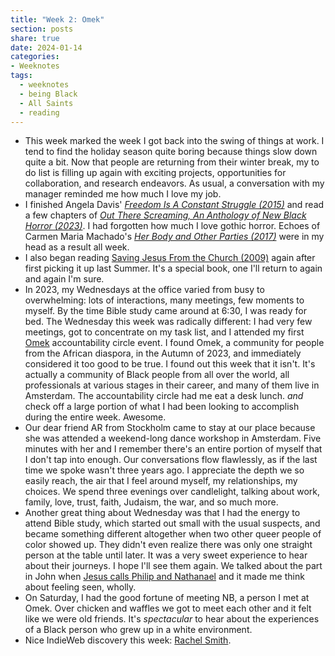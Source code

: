 ```yaml
---
title: "Week 2: Omek"
section: posts
share: true
date: 2024-01-14
categories:
- Weeknotes
tags:
  - weeknotes
  - being Black
  - All Saints
  - reading
---
```


- This week marked the week I got back into the swing of things at work. I tend to find the holiday season quite boring because things slow down quite a bit. Now that people are returning from their winter break, my to do list is filling up again with exciting projects, opportunities for collaboration, and research endeavors. As usual, a conversation with my manager reminded me how much I love my job.
- I finished Angela Davis' _[Freedom Is A Constant Struggle (2015)](Freedom%20Is%20A%20Constant%20Struggle%20(2015).md)_ and read a few chapters of _[Out There Screaming, An Anthology of New Black Horror (2023)](Out%20There%20Screaming,%20An%20Anthology%20of%20New%20Black%20Horror%20(2023).md)_. I had forgotten how much I love gothic horror. Echoes of Carmen Maria Machado's _[Her Body and Other Parties (2017)](Her%20Body%20and%20Other%20Parties%20(2017).md)_ were in my head as a result all week.
- I also began reading [Saving Jesus From the Church (2009)](Saving%20Jesus%20From%20the%20Church%20(2009).md) again after first picking it up last Summer. It's a special book, one I'll return to again and again I'm sure.
- In 2023, my Wednesdays at the office varied from busy to overwhelming: lots of interactions, many meetings, few moments to myself. By the time Bible study came around at 6:30, I was ready for bed. The Wednesday this week was radically different: I had very few meetings, got to concentrate on my task list, and I attended my first [Omek](Omek.md) accountability circle event. I found Omek, a community for people from the African diaspora, in the Autumn of 2023, and immediately considered it too good to be true. I found out this week that it isn't. It's actually a community of Black people from all over the world, all professionals at various stages in their career, and many of them live in Amsterdam. The accountability circle had me eat a desk lunch. _and_ check off a large portion of what I had been looking to accomplish during the entire week. Awesome.
- Our dear friend AR from Stockholm came to stay at our place because she was attended a weekend-long dance workshop in Amsterdam. Five minutes with her and I remember there's an entire portion of myself that I don't tap into enough. Our conversations flow flawlessly, as if the last time we spoke wasn't three years ago. I appreciate the depth we so easily reach, the air that I feel around myself, my relationships, my choices. We spend three evenings over candlelight, talking about work, family, love, trust, faith, Judaism, the war, and so much more.
- Another great thing about Wednesday was that I had the energy to attend Bible study, which started out small with the usual suspects, and became something different altogether when two other queer people of color showed up. They didn't even realize there was only one straight person at the table until later. It was a very sweet experience to hear about their journeys. I hope I'll see them again. We talked about the part in John when [Jesus calls Philip and Nathanael](https://www.biblegateway.com/passage/?search=John+1%3A42-51&version=NIV) and it made me think about feeling seen, wholly. 
- On Saturday, I had the good fortune of meeting NB, a person I met at Omek. Over chicken and waffles we got to meet each other and it felt like we were old friends. It's *spectacular* to hear about the experiences of a Black person who grew up in a white environment. 
- Nice IndieWeb discovery this week: [Rachel Smith](https://rachsmith.com/).